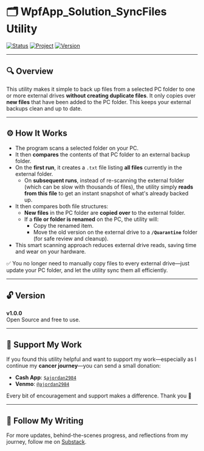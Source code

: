 # 🗂️ WpfApp_Solution_SyncFiles Utility

[![Status](https://img.shields.io/badge/status-active-brightgreen)](#)
[![Project](https://img.shields.io/badge/project-maintained-blue)](#)
[![Version](https://img.shields.io/badge/version-1.0.0-blue)](#)

---

## 🔍 Overview

This utility makes it simple to back up files from a selected PC folder to one or more external drives **without creating duplicate files**. It only copies over **new files** that have been added to the PC folder. This keeps your external backups clean and up to date.

---

## ⚙️ How It Works

- The program scans a selected folder on your PC.
- It then **compares** the contents of that PC folder to an external backup folder.
- On the **first run**, it creates a `.txt` file listing **all files** currently in the external folder.
  - On **subsequent runs**, instead of re-scanning the external folder (which can be slow with thousands of files), the utility simply **reads from this file** to get an instant snapshot of what's already backed up.
- It then compares both file structures:
  - **New files** in the PC folder are **copied over** to the external folder.
  - If a **file or folder is renamed** on the PC, the utility will:
    - Copy the renamed item.
    - Move the old version on the external drive to a **`/Quarantine`** folder (for safe review and cleanup).
- This smart scanning approach reduces external drive reads, saving time and wear on your hardware.

✅ You no longer need to manually copy files to every external drive—just update your PC folder, and let the utility sync them all efficiently.

---

## 🔓 Version

**v1.0.0**  
Open Source and free to use.

---

## 💝 Support My Work

If you found this utility helpful and want to support my work—especially as I continue my **cancer journey**—you can send a small donation:

- **Cash App**: [`$ajordan2984`](https://cash.app/$ajordan2984)
- **Venmo**: [`@ajordan2984`](https://venmo.com/ajordan2984)

Every bit of encouragement and support makes a difference. Thank you 🙏

---

## 📰 Follow My Writing

For more updates, behind-the-scenes progress, and reflections from my journey, follow me on [Substack](https://andrewjordansjourney.substack.com).
